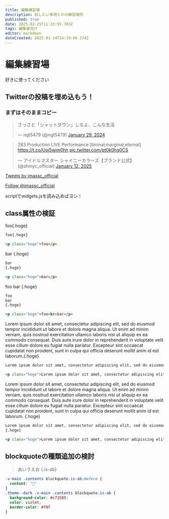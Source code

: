 ```yaml
---
title: 編集練習場
description: 試したい表現とかの練習場所
published: true
date: 2025-02-25T11:33:55.703Z
tags: 編集者向け
editor: markdown
dateCreated: 2025-01-14T14:19:06.374Z
---
```


# 編集練習場
好きに使ってください

## Twitterの投稿を埋め込もう！

### まずはそのままコピー

<blockquote class="twitter-tweet" data-theme="dark" data-dnt="true"><p lang="ja" dir="ltr">さっさと「シャットダウン」しなよ、こんな生活</p>&mdash; ngt5479 (@ngt5479) <a href="https://twitter.com/ngt5479/status/1751960924234330207?ref_src=twsrc%5Etfw">January 29, 2024</a></blockquote>

<blockquote class="twitter-tweet" data-theme="dark" data-dnt="true" data-media-max-width="560">
  <p lang="ja" dir="ltr">283 Production LIVE Performance [liminal;marginal;eternal]
    <a href="https://t.co/Uoj5wim0hh">https://t.co/Uoj5wim0hh</a>
    <a href="https://t.co/pt0k0hg0CS">pic.twitter.com/pt0k0hg0CS</a>
  </p>
  &mdash; アイドルマスター シャイニーカラーズ【ブランド公式】(@shinyc_official) 
  <a href="https://twitter.com/shinyc_official/status/1878355175469113483?ref_src=twsrc%5Etfw">January 12, 2025</a>
</blockquote>

<a class="twitter-timeline" data-lang="ja" data-dnt="true" data-width="500" data-height="900" data-theme="dark" href="https://twitter.com/imassc_official?ref_src=twsrc%5Etfw">Tweets by imassc_official</a>

<a href="https://x.com/imassc_official?ref_src=twsrc%5Etfw" class="twitter-follow-button" data-lang="ja" data-dnt="true" data-show-count="false">Follow @imassc_official</a>

scriptでwidgets.jsを読み込めばヨシ！

## class属性の検証

foo{.hoge}
```md
foo{.hoge}
```
```html
<p class="hoge">foo</p>
```

bar
{.hoge}
```md
bar
{.hoge}
```
```html
<p class="hoge">bar</p>
```

foo
bar
{.hoge}
```md
foo
bar
{.hoge}
```
```html
<p class="hoge">foo<br>bar</p>
```

Lorem ipsum dolor sit amet, consectetur adipiscing elit, sed do eiusmod tempor incididunt ut labore et dolore magna aliqua. Ut enim ad minim veniam, quis nostrud exercitation ullamco laboris nisi ut aliquip ex ea commodo consequat. Duis aute irure dolor in reprehenderit in voluptate velit esse cillum dolore eu fugiat nulla pariatur. Excepteur sint occaecat cupidatat non proident, sunt in culpa qui officia deserunt mollit anim id est laborum.{.hoge}
```md
Lorem ipsum dolor sit amet, consectetur adipiscing elit, sed do eiusmod tempor incididunt ut labore et dolore magna aliqua. Ut enim ad minim veniam, quis nostrud exercitation ullamco laboris nisi ut aliquip ex ea commodo consequat. Duis aute irure dolor in reprehenderit in voluptate velit esse cillum dolore eu fugiat nulla pariatur. Excepteur sint occaecat cupidatat non proident, sunt in culpa qui officia deserunt mollit anim id est laborum.{.hoge}
```
```html
<p class="hoge">Lorem ipsum dolor sit amet, consectetur adipiscing elit, sed do eiusmod tempor incididunt ut labore et dolore magna aliqua. Ut enim ad minim veniam, quis nostrud exercitation ullamco laboris nisi ut aliquip ex ea commodo consequat. Duis aute irure dolor in reprehenderit in voluptate velit esse cillum dolore eu fugiat nulla pariatur. Excepteur sint occaecat cupidatat non proident, sunt in culpa qui officia deserunt mollit anim id est laborum.</p>
```

Lorem ipsum dolor sit amet, consectetur adipiscing elit, sed do eiusmod tempor incididunt ut labore et dolore magna aliqua. Ut enim ad minim veniam, quis nostrud exercitation ullamco laboris nisi ut aliquip ex ea commodo consequat. Duis aute irure dolor in reprehenderit in voluptate velit esse cillum dolore eu fugiat nulla pariatur. Excepteur sint occaecat cupidatat non proident, sunt in culpa qui officia deserunt mollit anim id est laborum.
{.hoge}
```md
Lorem ipsum dolor sit amet, consectetur adipiscing elit, sed do eiusmod tempor incididunt ut labore et dolore magna aliqua. Ut enim ad minim veniam, quis nostrud exercitation ullamco laboris nisi ut aliquip ex ea commodo consequat. Duis aute irure dolor in reprehenderit in voluptate velit esse cillum dolore eu fugiat nulla pariatur. Excepteur sint occaecat cupidatat non proident, sunt in culpa qui officia deserunt mollit anim id est laborum.
{.hoge}
```
```html
<p class="hoge">Lorem ipsum dolor sit amet, consectetur adipiscing elit, sed do eiusmod tempor incididunt ut labore et dolore magna aliqua. Ut enim ad minim veniam, quis nostrud exercitation ullamco laboris nisi ut aliquip ex ea commodo consequat. Duis aute irure dolor in reprehenderit in voluptate velit esse cillum dolore eu fugiat nulla pariatur. Excepteur sint occaecat cupidatat non proident, sunt in culpa qui officia deserunt mollit anim id est laborum.</p>
```

## blockquoteの種類追加の検討

> あいうえお
{.is-ab}

```css
.v-main .contents blockquote.is-ab:before {
  content: "󰇉"
}
.theme--dark .v-main .contents blockquote.is-ab {
  background-color: #c71585;
  color: violet;
  border-color: #f0f
}
```
